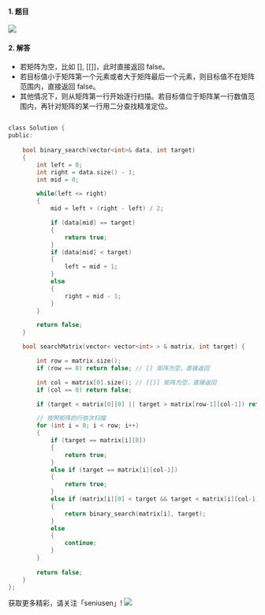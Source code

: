 #### 1. 题目

![](https://upload-images.jianshu.io/upload_images/11895466-1c37d25788f69039.png?imageMogr2/auto-orient/strip%7CimageView2/2/w/1240)


#### 2. 解答

- 若矩阵为空，比如 [], [[]]，此时直接返回 false。
- 若目标值小于矩阵第一个元素或者大于矩阵最后一个元素，则目标值不在矩阵范围内，直接返回 false。
- 其他情况下，则从矩阵第一行开始逐行扫描。若目标值位于矩阵某一行数值范围内，再针对矩阵的某一行用二分查找精准定位。

```c

class Solution {
public:
    
    bool binary_search(vector<int>& data, int target)
    {
        int left = 0;
        int right = data.size() - 1;
        int mid = 0;

        while(left <= right)
        {
            mid = left + (right - left) / 2;

            if (data[mid] == target)
            {
                return true;
            }
            if (data[mid] < target)
            {
                left = mid + 1;
            }
            else
            {
                right = mid - 1;
            }
        }

        return false;
    }

    bool searchMatrix(vector< vector<int> > & matrix, int target) {

        int row = matrix.size();
        if (row == 0) return false; // [] 矩阵为空，直接返回

        int col = matrix[0].size(); // [[]] 矩阵为空，直接返回
        if (col == 0) return false;

        if (target < matrix[0][0] || target > matrix[row-1][col-1]) return false; // 目标值小于第一个元素或者大于最后一个元素，直接返回

        // 按照矩阵的行依次扫描
        for (int i = 0; i < row; i++)
        {
            if (target == matrix[i][0])
            {
                return true;
            }
            else if (target == matrix[i][col-1])
            {
                return true;
            }
            else if (matrix[i][0] < target && target < matrix[i][col-1])
            {
                return binary_search(matrix[i], target);
            }
            else
            {
                continue;
            }
        }
        
        return false;
    }
};

```

获取更多精彩，请关注「seniusen」! 
![](https://upload-images.jianshu.io/upload_images/11895466-ee82f7655f20bfeb.jpg?imageMogr2/auto-orient/strip%7CimageView2/2/w/1240)
